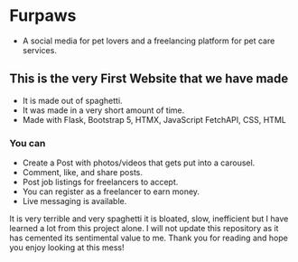 # Furpaws
- A social media for pet lovers and a freelancing platform for pet care services.
## This is the very First Website that we have made
- It is made out of spaghetti.
- It was made in a very short amount of time.
- Made with Flask, Bootstrap 5, HTMX, JavaScript FetchAPI, CSS, HTML

 ### You can
 - Create a Post with photos/videos that gets put into a carousel.
 - Comment, like, and share posts.
 - Post job listings for freelancers to accept.
 - You can register as a freelancer to earn money.
 - Live messaging is available.

It is very terrible and very spaghetti it is bloated, slow, inefficient but I have learned a lot from this project alone.
I will not update this repository as it has cemented its sentimental value to me.
Thank you for reading and hope you enjoy looking at this mess!


